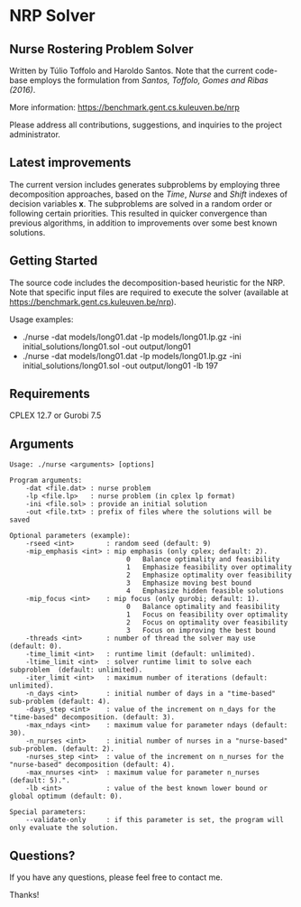 # NRP Solver

## Nurse Rostering Problem Solver

Written by Túlio Toffolo and Haroldo Santos.
Note that the current code-base employs the formulation from <i>Santos, Toffolo, Gomes and Ribas (2016)</i>.

More information: https://benchmark.gent.cs.kuleuven.be/nrp

Please address all contributions, suggestions, and inquiries to the project administrator.

## Latest improvements

The current version includes generates subproblems by employing three decomposition approaches, based on the *Time*, *Nurse* and *Shift* indexes of decision variables **x**. The subproblems are solved in a random order or following certain priorities. This resulted in quicker convergence than previous algorithms, in addition to improvements over some best known solutions.

## Getting Started

The source code includes the decomposition-based heuristic for the NRP.
Note that specific input files are required to execute the solver (available at https://benchmark.gent.cs.kuleuven.be/nrp).

Usage examples:

- ./nurse -dat models/long01.dat -lp models/long01.lp.gz -ini initial_solutions/long01.sol -out output/long01
- ./nurse -dat models/long01.dat -lp models/long01.lp.gz -ini initial_solutions/long01.sol -out output/long01 -lb 197

## Requirements

CPLEX 12.7 or Gurobi 7.5

## Arguments

```
Usage: ./nurse <arguments> [options]

Program arguments:
    -dat <file.dat> : nurse problem
    -lp <file.lp>   : nurse problem (in cplex lp format)
    -ini <file.sol> : provide an initial solution
    -out <file.txt> : prefix of files where the solutions will be saved

Optional parameters (example):
    -rseed <int>        : random seed (default: 9)
    -mip_emphasis <int> : mip emphasis (only cplex; default: 2).
                             0   Balance optimality and feasibility
                             1   Emphasize feasibility over optimality
                             2   Emphasize optimality over feasibility
                             3   Emphasize moving best bound
                             4   Emphasize hidden feasible solutions
    -mip_focus <int>    : mip focus (only gurobi; default: 1).
                             0   Balance optimality and feasibility
                             1   Focus on feasibility over optimality
                             2   Focus on optimality over feasibility
                             3   Focus on improving the best bound
    -threads <int>      : number of thread the solver may use (default: 0).
    -time_limit <int>   : runtime limit (default: unlimited).
    -ltime_limit <int>  : solver runtime limit to solve each subproblem  (default: unlimited).
    -iter_limit <int>   : maximum number of iterations (default: unlimited).
    -n_days <int>       : initial number of days in a "time-based" sub-problem (default: 4).
    -days_step <int>    : value of the increment on n_days for the "time-based" decomposition. (default: 3).
    -max_ndays <int>    : maximum value for parameter ndays (default: 30).
    -n_nurses <int>     : initial number of nurses in a "nurse-based" sub-problem. (default: 2).
    -nurses_step <int>  : value of the increment on n_nurses for the "nurse-based" decomposition (default: 4).
    -max_nnurses <int>  : maximum value for parameter n_nurses (default: 5).".
    -lb <int>           : value of the best known lower bound or global optimum (default: 0).

Special parameters:
    --validate-only     : if this parameter is set, the program will only evaluate the solution.

```

## Questions?

If you have any questions, please feel free to contact me.

Thanks!
